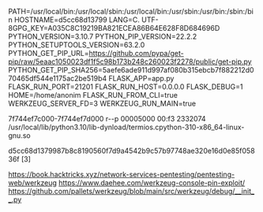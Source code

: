 PATH=/usr/local/bin:/usr/local/sbin:/usr/local/bin:/usr/sbin:/usr/bin:/sbin:/bin
HOSTNAME=d5cc68d13799
LANG=C.
UTF-8GPG_KEY=A035C8C19219BA821ECEA86B64E628F8D684696D
PYTHON_VERSION=3.10.7
PYTHON_PIP_VERSION=22.2.2
PYTHON_SETUPTOOLS_VERSION=63.2.0
PYTHON_GET_PIP_URL=https://github.com/pypa/get-pip/raw/5eaac1050023df1f5c98b173b248c260023f2278/public/get-pip.py
PYTHON_GET_PIP_SHA256=5aefe6ade911d997af080b315ebcb7f882212d070465df544e1175ac2be519b4
FLASK_APP=app.py
FLASK_RUN_PORT=21201
FLASK_RUN_HOST=0.0.0.0
FLASK_DEBUG=1
HOME=/home/anonim
FLASK_RUN_FROM_CLI=true
WERKZEUG_SERVER_FD=3
WERKZEUG_RUN_MAIN=true


7f744ef7c000-7f744ef7d000 r--p 00005000 00:f3 2332074 /usr/local/lib/python3.10/lib-dynload/termios.cpython-310-x86_64-linux-gnu.so



d5cc68d1379987b8c8190560f7d9a4542b9c57b97748ae320e16d0e85f05836f [3]

https://book.hacktricks.xyz/network-services-pentesting/pentesting-web/werkzeug
https://www.daehee.com/werkzeug-console-pin-exploit/
https://github.com/pallets/werkzeug/blob/main/src/werkzeug/debug/__init__.py